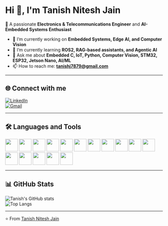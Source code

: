 # Hi 👋, I'm Tanish Nitesh Jain  

🚀 A passionate **Electronics & Telecommunications Engineer** and **AI-Embedded Systems Enthusiast**  

- 🔭 I’m currently working on **Embedded Systems, Edge AI, and Computer Vision**  
- 🌱 I’m currently learning **ROS2, RAG-based assistants, and Agentic AI**  
- 💬 Ask me about **Embedded C, IoT, Python, Computer Vision, STM32, ESP32, Jetson Nano, AI/ML**  
- 📫 How to reach me: **tanishj7879@gmail.com**  

---

## 🌐 Connect with me  
[![LinkedIn](https://img.shields.io/badge/LinkedIn-blue?logo=linkedin&logoColor=white)](https://www.linkedin.com/in/tanish-jain-94102722b/)  
[![Gmail](https://img.shields.io/badge/Gmail-D14836?logo=gmail&logoColor=white)](mailto:tanishj7879@gmail.com)  

---

## 🛠️ Languages and Tools  

<p align="left"> 
  <!-- Core Languages -->
  <img src="https://cdn.jsdelivr.net/gh/devicons/devicon/icons/c/c-original.svg" width="40" height="40"/> 
  <img src="https://cdn.jsdelivr.net/gh/devicons/devicon/icons/cplusplus/cplusplus-original.svg" width="40" height="40"/> 
  <img src="https://cdn.jsdelivr.net/gh/devicons/devicon/icons/python/python-original.svg" width="40" height="40"/> 
  <img src="https://cdn.jsdelivr.net/gh/devicons/devicon/icons/java/java-original.svg" width="40" height="40"/> 

  <!-- Frameworks / Libraries -->
  <img src="https://cdn.jsdelivr.net/gh/devicons/devicon/icons/react/react-original.svg" width="40" height="40"/> 
  <img src="https://cdn.jsdelivr.net/gh/devicons/devicon/icons/docker/docker-original.svg" width="40" height="40"/> 
  <img src="https://cdn.jsdelivr.net/gh/devicons/devicon/icons/linux/linux-original.svg" width="40" height="40"/> 

  <!-- Embedded / Hardware -->
  <img src="https://cdn.jsdelivr.net/gh/devicons/devicon/icons/arduino/arduino-original.svg" width="40" height="40"/> 
  <img src="https://img.shields.io/badge/STM32-blue?logo=stmicroelectronics&logoColor=white" height="40"/> 
  <img src="https://img.shields.io/badge/Keil_uVision-blue?logo=arm&logoColor=white" height="40"/> 
  <img src="https://img.shields.io/badge/MPLAB-green?logo=microchip&logoColor=white" height="40"/> 

  <!-- AI / Edge / CV -->
  <img src="https://img.shields.io/badge/NVIDIA_Jetson-76B900?logo=nvidia&logoColor=white" height="40"/> 
  <img src="https://img.shields.io/badge/DeepStream-A6D800?logo=nvidia&logoColor=white" height="40"/> 
  <img src="https://img.shields.io/badge/Computer_Vision-blueviolet?logo=opencv&logoColor=white" height="40"/> 
  <img src="https://img.shields.io/badge/ROS2-22314E?logo=ros&logoColor=white" height="40"/> 

  <!-- Databases -->
  <img src="https://cdn.jsdelivr.net/gh/devicons/devicon/icons/mongodb/mongodb-original.svg" width="40" height="40"/> 
</p>


---

## 📊 GitHub Stats  

![Tanish's GitHub stats](https://github-readme-stats.vercel.app/api?username=Tanishjain-glitch&show_icons=true&theme=radical)  
![Top Langs](https://github-readme-stats.vercel.app/api/top-langs/?username=Tanishjain-glitch&layout=compact&theme=radical)  

---

⭐️ From [Tanish Nitesh Jain](https://github.com/Tanishjain-glitch)
